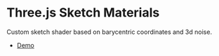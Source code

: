 # Three.js Sketch Materials

Custom sketch shader based on barycentric coordinates and 3d noise.

 * [Demo](http://fforw.github.io/sketch/)

 
